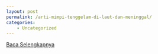 ```yaml
---
layout: post
permalink: /arti-mimpi-tenggelam-di-laut-dan-meninggal/
categories:
    - Uncategorized
---
```


[Baca Selengkapnya](/09)